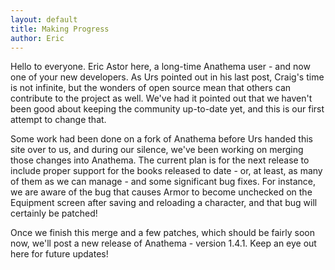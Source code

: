 ```yaml
---
layout: default
title: Making Progress
author: Eric
---
```


<p>Hello to everyone. Eric Astor here, a long-time Anathema user - and now one of your new developers. As Urs pointed out in his last post, Craig's time is not infinite, but the wonders of open source mean that others can contribute to the project as well. We've had it pointed out that we haven't been good about keeping the community up-to-date yet, and this is our first attempt to change that.</p>
<p>Some work had been done on a fork of Anathema before Urs handed this site over to us, and during our silence, we've been working on merging those changes into Anathema. The current plan is for the next release to include proper support for the books released to date - or, at least, as many of them as we can manage - and some significant bug fixes. For instance, we are aware of the bug that causes Armor to become unchecked on the Equipment screen after saving and reloading a character, and that bug will certainly be patched!</p>
<p>Once we finish this merge and a few patches, which should be fairly soon now, we'll post a new release of Anathema - version 1.4.1. Keep an eye out here for future updates!</p>
